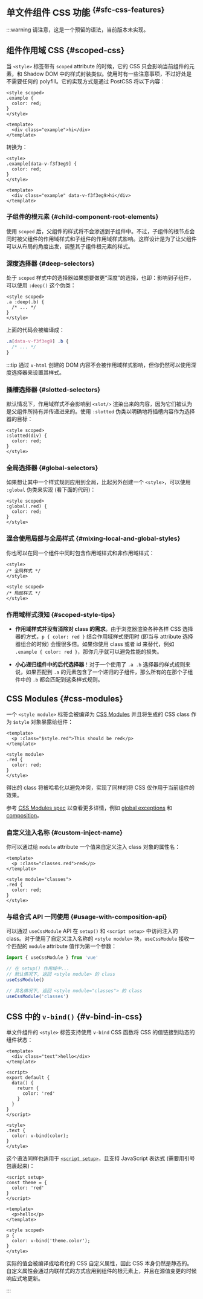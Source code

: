 # <sup class=""/> 单文件组件 CSS 功能 <sup class="vt-badge dev-only" data-text="Reserved" /> {#sfc-css-features}

:::warning
请注意，这是一个预留的语法，当前版本未实现。

## 组件作用域 CSS {#scoped-css}

当 `<style>` 标签带有 `scoped` attribute 的时候，它的 CSS 只会影响当前组件的元素，和 Shadow DOM 中的样式封装类似。使用时有一些注意事项，不过好处是不需要任何的 polyfill。它的实现方式是通过 PostCSS 将以下内容：

```vue
<style scoped>
.example {
  color: red;
}
</style>

<template>
  <div class="example">hi</div>
</template>
```

转换为：

```vue
<style>
.example[data-v-f3f3eg9] {
  color: red;
}
</style>

<template>
  <div class="example" data-v-f3f3eg9>hi</div>
</template>
```

### 子组件的根元素 {#child-component-root-elements}

使用 `scoped` 后，父组件的样式将不会渗透到子组件中。不过，子组件的根节点会同时被父组件的作用域样式和子组件的作用域样式影响。这样设计是为了让父组件可以从布局的角度出发，调整其子组件根元素的样式。

### 深度选择器 {#deep-selectors}

处于 `scoped` 样式中的选择器如果想要做更“深度”的选择，也即：影响到子组件，可以使用 `:deep()` 这个伪类：

```vue
<style scoped>
.a :deep(.b) {
  /* ... */
}
</style>
```

上面的代码会被编译成：

```css
.a[data-v-f3f3eg9] .b {
  /* ... */
}
```

:::tip
通过 `v-html` 创建的 DOM 内容不会被作用域样式影响，但你仍然可以使用深度选择器来设置其样式。

[//]: # (:::)

### 插槽选择器 {#slotted-selectors}

默认情况下，作用域样式不会影响到 `<slot/>` 渲染出来的内容，因为它们被认为是父组件所持有并传递进来的。使用 `:slotted` 伪类以明确地将插槽内容作为选择器的目标：

```vue
<style scoped>
:slotted(div) {
  color: red;
}
</style>
```

### 全局选择器 {#global-selectors}

如果想让其中一个样式规则应用到全局，比起另外创建一个 `<style>`，可以使用 `:global` 伪类来实现 (看下面的代码)：

```vue
<style scoped>
:global(.red) {
  color: red;
}
</style>
```

### 混合使用局部与全局样式 {#mixing-local-and-global-styles}

你也可以在同一个组件中同时包含作用域样式和非作用域样式：

```vue
<style>
/* 全局样式 */
</style>

<style scoped>
/* 局部样式 */
</style>
```

### 作用域样式须知 {#scoped-style-tips}

- **作用域样式并没有消除对 class 的需求**。由于浏览器渲染各种各样 CSS 选择器的方式，`p { color: red }` 结合作用域样式使用时 (即当与 attribute 选择器组合的时候) 会慢很多倍。如果你使用 class 或者 id 来替代，例如 `.example { color: red }`，那你几乎就可以避免性能的损失。

- **小心递归组件中的后代选择器**！对于一个使用了 `.a .b` 选择器的样式规则来说，如果匹配到 `.a` 的元素包含了一个递归的子组件，那么所有的在那个子组件中的 `.b` 都会匹配到这条样式规则。

## CSS Modules {#css-modules}

一个 `<style module>` 标签会被编译为 [CSS Modules](https://github.com/css-modules/css-modules) 并且将生成的 CSS class 作为 `$style` 对象暴露给组件：

```vue
<template>
  <p :class="$style.red">This should be red</p>
</template>

<style module>
.red {
  color: red;
}
</style>
```

得出的 class 将被哈希化以避免冲突，实现了同样的将 CSS 仅作用于当前组件的效果。

参考 [CSS Modules spec](https://github.com/css-modules/css-modules) 以查看更多详情，例如 [global exceptions](https://github.com/css-modules/css-modules#exceptions) 和 [composition](https://github.com/css-modules/css-modules#composition)。

### 自定义注入名称 {#custom-inject-name}

你可以通过给 `module` attribute 一个值来自定义注入 class 对象的属性名：

```vue
<template>
  <p :class="classes.red">red</p>
</template>

<style module="classes">
.red {
  color: red;
}
</style>
```

### 与组合式 API 一同使用 {#usage-with-composition-api}

可以通过 `useCssModule` API 在 `setup()` 和 `<script setup>` 中访问注入的 class。对于使用了自定义注入名称的 `<style module>` 块，`useCssModule` 接收一个匹配的 `module` attribute 值作为第一个参数：

```js
import { useCssModule } from 'vue'

// 在 setup() 作用域中...
// 默认情况下, 返回 <style module> 的 class
useCssModule()

// 具名情况下, 返回 <style module="classes"> 的 class
useCssModule('classes')
```

## CSS 中的 `v-bind()` {#v-bind-in-css}

单文件组件的 `<style>` 标签支持使用 `v-bind` CSS 函数将 CSS 的值链接到动态的组件状态：

```vue
<template>
  <div class="text">hello</div>
</template>

<script>
export default {
  data() {
    return {
      color: 'red'
    }
  }
}
</script>

<style>
.text {
  color: v-bind(color);
}
</style>
```

这个语法同样也适用于 [`<script setup>`](./sfc-script-setup)，且支持 JavaScript 表达式 (需要用引号包裹起来)：

```vue
<script setup>
const theme = {
  color: 'red'
}
</script>

<template>
  <p>hello</p>
</template>

<style scoped>
p {
  color: v-bind('theme.color');
}
</style>
```

实际的值会被编译成哈希化的 CSS 自定义属性，因此 CSS 本身仍然是静态的。自定义属性会通过内联样式的方式应用到组件的根元素上，并且在源值变更的时候响应式地更新。

:::
<!-- end revered_text -->
